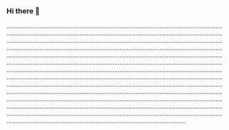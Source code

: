 ### Hi there 👋

...................................................................................................................................................................................................................................................................................................................................................................................................................................................................................................................................................................................................................................................................................................................................................................................................................................................................................................................................................................................................................................................................................................................................................................................................................................................................................................................................................................................................................................................................................................................................................................................................................................................................................................................................................................................